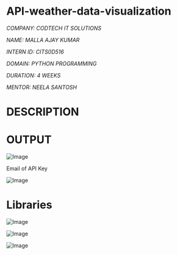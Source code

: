 # API-weather-data-visualization

*COMPANY: CODTECH IT SOLUTIONS*

*NAME: MALLA AJAY KUMAR*

*INTERN ID: CITS0D516*

*DOMAIN: PYTHON PROGRAMMING*

*DURATION: 4 WEEKS*

*MENTOR: NEELA SANTOSH*

# DESCRIPTION 




# OUTPUT

![Image](https://github.com/user-attachments/assets/2838fa83-928d-400d-9391-b01b6f00ce9c)

Email of API Key

![Image](https://github.com/user-attachments/assets/c0a3b3af-0ed4-4891-bf10-dad51638f279)


# Libraries

![Image](https://github.com/user-attachments/assets/133be5bf-7191-43a6-aa80-6a6a29069b95)

![Image](https://github.com/user-attachments/assets/40345585-b650-4e84-a49a-e75ccf16f904)

![Image](https://github.com/user-attachments/assets/7af6f96e-3f36-4ecd-83e7-d547d0345604)
